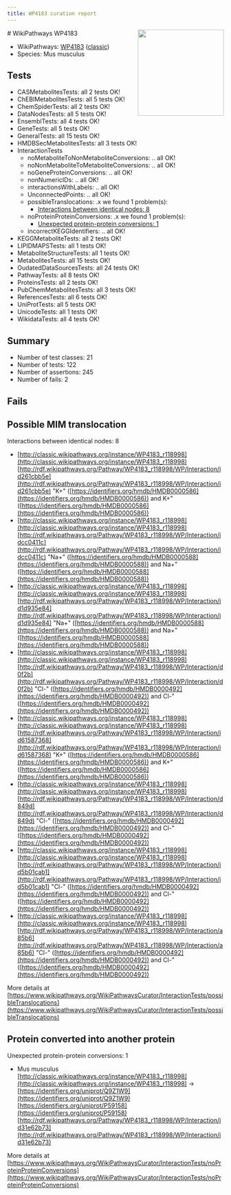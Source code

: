 ```yaml
---
title: WP4183 curation report
---
```


<img style="float: right; width: 200px" src="https://upload.wikimedia.org/wikipedia/commons/thumb/8/83/Wplogo_with_text_500.png/640px-Wplogo_with_text_500.png" />
# WikiPathways WP4183

* WikiPathways: [WP4183](https://wikipathways.org/pathways/WP4183) ([classic](https://classic.wikipathways.org/instance/WP4183))
* Species: Mus musculus
## Tests
* CASMetabolitesTests: all 2 tests OK!
* ChEBIMetabolitesTests: all 5 tests OK!
* ChemSpiderTests: all 2 tests OK!
* DataNodesTests: all 5 tests OK!
* EnsemblTests: all 4 tests OK!
* GeneTests: all 5 tests OK!
* GeneralTests: all 15 tests OK!
* HMDBSecMetabolitesTests: all 3 tests OK!
* InteractionTests
    * noMetaboliteToNonMetaboliteConversions: .. all OK!
    * noNonMetaboliteToMetaboliteConversions: .. all OK!
    * noGeneProteinConversions: .. all OK!
    * nonNumericIDs: .. all OK!
    * interactionsWithLabels: .. all OK!
    * UnconnectedPoints: .. all OK!
    * possibleTranslocations: .x we found 1 problem(s):
        * [Interactions between identical nodes: 8](#1c11820d)
    * noProteinProteinConversions: .x we found 1 problem(s):
        * [Unexpected protein-protein conversions: 1](#2cf74677)
    * incorrectKEGGIdentifiers: .. all OK!
* KEGGMetaboliteTests: all 2 tests OK!
* LIPIDMAPSTests: all 1 tests OK!
* MetaboliteStructureTests: all 1 tests OK!
* MetabolitesTests: all 15 tests OK!
* OudatedDataSourcesTests: all 24 tests OK!
* PathwayTests: all 8 tests OK!
* ProteinsTests: all 2 tests OK!
* PubChemMetabolitesTests: all 3 tests OK!
* ReferencesTests: all 6 tests OK!
* UniProtTests: all 5 tests OK!
* UnicodeTests: all 1 tests OK!
* WikidataTests: all 4 tests OK!


## Summary

* Number of test classes: 21
* Number of tests: 122
* Number of assertions: 245
* Number of fails: 2

## Fails

<a name="1c11820d" />

## Possible MIM translocation

Interactions between identical nodes: 8

* [http://classic.wikipathways.org/instance/WP4183_r118998](http://classic.wikipathways.org/instance/WP4183_r118998) [http://rdf.wikipathways.org/Pathway/WP4183_r118998/WP/Interaction/id261cbb5e](http://rdf.wikipathways.org/Pathway/WP4183_r118998/WP/Interaction/id261cbb5e) "K+" ([https://identifiers.org/hmdb/HMDB0000586](https://identifiers.org/hmdb/HMDB0000586)) and 
K+" ([https://identifiers.org/hmdb/HMDB0000586](https://identifiers.org/hmdb/HMDB0000586))
* [http://classic.wikipathways.org/instance/WP4183_r118998](http://classic.wikipathways.org/instance/WP4183_r118998) [http://rdf.wikipathways.org/Pathway/WP4183_r118998/WP/Interaction/idcc0411c](http://rdf.wikipathways.org/Pathway/WP4183_r118998/WP/Interaction/idcc0411c) "Na+" ([https://identifiers.org/hmdb/HMDB0000588](https://identifiers.org/hmdb/HMDB0000588)) and 
Na+" ([https://identifiers.org/hmdb/HMDB0000588](https://identifiers.org/hmdb/HMDB0000588))
* [http://classic.wikipathways.org/instance/WP4183_r118998](http://classic.wikipathways.org/instance/WP4183_r118998) [http://rdf.wikipathways.org/Pathway/WP4183_r118998/WP/Interaction/id1d935e84](http://rdf.wikipathways.org/Pathway/WP4183_r118998/WP/Interaction/id1d935e84) "Na+" ([https://identifiers.org/hmdb/HMDB0000588](https://identifiers.org/hmdb/HMDB0000588)) and 
Na+" ([https://identifiers.org/hmdb/HMDB0000588](https://identifiers.org/hmdb/HMDB0000588))
* [http://classic.wikipathways.org/instance/WP4183_r118998](http://classic.wikipathways.org/instance/WP4183_r118998) [http://rdf.wikipathways.org/Pathway/WP4183_r118998/WP/Interaction/d0f2b](http://rdf.wikipathways.org/Pathway/WP4183_r118998/WP/Interaction/d0f2b) "Cl-" ([https://identifiers.org/hmdb/HMDB0000492](https://identifiers.org/hmdb/HMDB0000492)) and 
Cl-" ([https://identifiers.org/hmdb/HMDB0000492](https://identifiers.org/hmdb/HMDB0000492))
* [http://classic.wikipathways.org/instance/WP4183_r118998](http://classic.wikipathways.org/instance/WP4183_r118998) [http://rdf.wikipathways.org/Pathway/WP4183_r118998/WP/Interaction/id61587368](http://rdf.wikipathways.org/Pathway/WP4183_r118998/WP/Interaction/id61587368) "K+" ([https://identifiers.org/hmdb/HMDB0000586](https://identifiers.org/hmdb/HMDB0000586)) and 
K+" ([https://identifiers.org/hmdb/HMDB0000586](https://identifiers.org/hmdb/HMDB0000586))
* [http://classic.wikipathways.org/instance/WP4183_r118998](http://classic.wikipathways.org/instance/WP4183_r118998) [http://rdf.wikipathways.org/Pathway/WP4183_r118998/WP/Interaction/d849d](http://rdf.wikipathways.org/Pathway/WP4183_r118998/WP/Interaction/d849d) "Cl-" ([https://identifiers.org/hmdb/HMDB0000492](https://identifiers.org/hmdb/HMDB0000492)) and 
Cl-" ([https://identifiers.org/hmdb/HMDB0000492](https://identifiers.org/hmdb/HMDB0000492))
* [http://classic.wikipathways.org/instance/WP4183_r118998](http://classic.wikipathways.org/instance/WP4183_r118998) [http://rdf.wikipathways.org/Pathway/WP4183_r118998/WP/Interaction/id5b01cab1](http://rdf.wikipathways.org/Pathway/WP4183_r118998/WP/Interaction/id5b01cab1) "Cl-" ([https://identifiers.org/hmdb/HMDB0000492](https://identifiers.org/hmdb/HMDB0000492)) and 
Cl-" ([https://identifiers.org/hmdb/HMDB0000492](https://identifiers.org/hmdb/HMDB0000492))
* [http://classic.wikipathways.org/instance/WP4183_r118998](http://classic.wikipathways.org/instance/WP4183_r118998) [http://rdf.wikipathways.org/Pathway/WP4183_r118998/WP/Interaction/a85b6](http://rdf.wikipathways.org/Pathway/WP4183_r118998/WP/Interaction/a85b6) "Cl-" ([https://identifiers.org/hmdb/HMDB0000492](https://identifiers.org/hmdb/HMDB0000492)) and 
Cl-" ([https://identifiers.org/hmdb/HMDB0000492](https://identifiers.org/hmdb/HMDB0000492))


More details at [https://www.wikipathways.org/WikiPathwaysCurator/InteractionTests/possibleTranslocations](https://www.wikipathways.org/WikiPathwaysCurator/InteractionTests/possibleTranslocations)

<a name="2cf74677" />

## Protein converted into another protein

Unexpected protein-protein conversions: 1

* Mus musculus [http://classic.wikipathways.org/instance/WP4183_r118998](http://classic.wikipathways.org/instance/WP4183_r118998) -> [https://identifiers.org/uniprot/Q9Z1W9](https://identifiers.org/uniprot/Q9Z1W9) [https://identifiers.org/uniprot/P59158](https://identifiers.org/uniprot/P59158) [http://rdf.wikipathways.org/Pathway/WP4183_r118998/WP/Interaction/id31e62b73](http://rdf.wikipathways.org/Pathway/WP4183_r118998/WP/Interaction/id31e62b73)


More details at [https://www.wikipathways.org/WikiPathwaysCurator/InteractionTests/noProteinProteinConversions](https://www.wikipathways.org/WikiPathwaysCurator/InteractionTests/noProteinProteinConversions)

